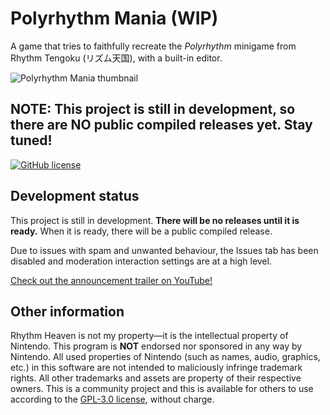 # Polyrhythm Mania (WIP)
A game that tries to faithfully recreate the *Polyrhythm* minigame from Rhythm Tengoku (リズム天国), with a 
built-in editor.

![Polyrhythm Mania thumbnail](https://cdn.discordapp.com/attachments/306231796369195020/851931738271121428/6cf14200-c863-11eb-84d4-4778b68f36b9.png)

## NOTE: This project is still in development, so there are NO public compiled releases yet. Stay tuned!

[![GitHub license](https://img.shields.io/github/license/chrislo27/PolyrhythmMania.svg)](https://github.com/chrislo27/PolyrhythmMania/blob/dev/LICENSE.txt)

## Development status
This project is still in development. **There will be no releases until it is ready.** When it is ready, there will be a public compiled release. 

Due to issues with spam and unwanted behaviour, the Issues tab has been disabled and moderation interaction settings are at a high level.

[Check out the announcement trailer on YouTube!](https://www.youtube.com/watch?v=A3ZUBIy_MAQ)


## Other information
Rhythm Heaven is not my property—it is the intellectual property of Nintendo.
This program is **NOT** endorsed nor sponsored in any way by Nintendo.
All used properties of Nintendo (such as names, audio, graphics, etc.) in this software are not intended to maliciously infringe trademark rights.
All other trademarks and assets are property of their respective owners.
This is a community project and this is available for others to use
according to the [GPL-3.0 license](LICENSE.txt), without charge.
